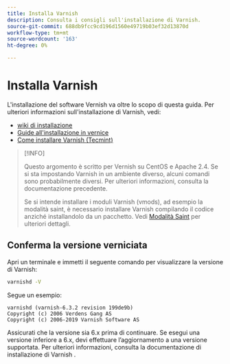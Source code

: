 ```yaml
---
title: Installa Varnish
description: Consulta i consigli sull'installazione di Varnish.
source-git-commit: 688db9fcc9cd196d1560e49719b03ef32d13870d
workflow-type: tm+mt
source-wordcount: '163'
ht-degree: 0%

---
```



# Installa Varnish

L&#39;installazione del software Vernish va oltre lo scopo di questa guida. Per ulteriori informazioni sull&#39;installazione di Varnish, vedi:

- [wiki di installazione](http://wiki.mikejung.biz/Varnish)
- [Guide all&#39;installazione in vernice](https://www.varnish-cache.org/docs)
- [Come installare Varnish (Tecmint)](http://www.tecmint.com/install-varnish-cache-web-accelerator)

>[!INFO]
>
>Questo argomento è scritto per Vernish su CentOS e Apache 2.4. Se si sta impostando Varnish in un ambiente diverso, alcuni comandi sono probabilmente diversi. Per ulteriori informazioni, consulta la documentazione precedente.
>
>Se si intende installare i moduli Varnish (vmods), ad esempio la modalità saint, è necessario installare Varnish compilando il codice anziché installandolo da un pacchetto. Vedi [Modalità Saint](config-varnish-advanced.md#saint-mode) per ulteriori dettagli.

## Conferma la versione verniciata

Apri un terminale e immetti il seguente comando per visualizzare la versione di Varnish:

```bash
varnishd -V
```

Segue un esempio:

```terminal
varnishd (varnish-6.3.2 revision 199de9b)
Copyright (c) 2006 Verdens Gang AS
Copyright (c) 2006-2019 Varnish Software AS
```

Assicurati che la versione sia 6.x prima di continuare. Se esegui una versione inferiore a 6.x, devi effettuare l’aggiornamento a una versione supportata. Per ulteriori informazioni, consulta la documentazione di installazione di Varnish .
